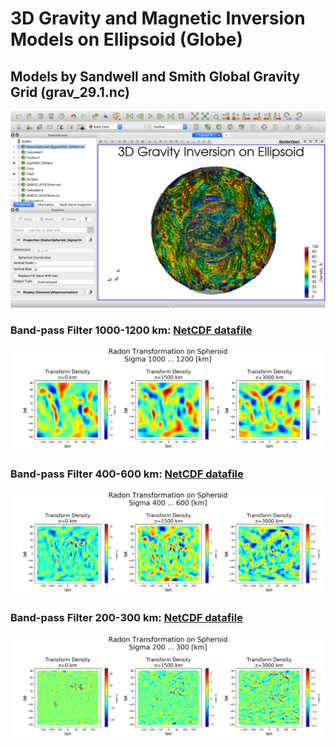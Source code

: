 # 3D Gravity and Magnetic Inversion Models on Ellipsoid (Globe)

## Models by Sandwell and Smith Global Gravity Grid (grav_29.1.nc)

![](Sandwell_Smith_grav_29.1/ParaView.png)

### Band-pass Filter 1000-1200 km: [NetCDF datafile](Sandwell_Smith_grav_29.1/RadonSpheroid_Sigma1000_1200km.density.nc)
![](Sandwell_Smith_grav_29.1/Radon%20Transformation%20on%20Spheroid.%20Sigma%201000_1200%20%5Bkm%5D.jpg)

### Band-pass Filter 400-600 km: [NetCDF datafile](Sandwell_Smith_grav_29.1/RadonSpheroid_Sigma400_600km.density.nc)
![](Sandwell_Smith_grav_29.1/Radon%20Transformation%20on%20Spheroid.%20Sigma%20400_600%20%5Bkm%5D.jpg)

### Band-pass Filter 200-300 km: [NetCDF datafile](Sandwell_Smith_grav_29.1/RadonSpheroid_Sigma200_300km.density.nc)
![](Sandwell_Smith_grav_29.1/Radon%20Transformation%20on%20Spheroid.%20Sigma%20200_300%20%5Bkm%5D.jpg)
